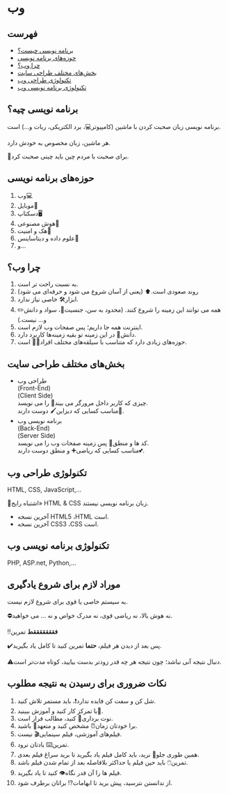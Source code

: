 <div dir=”rtl”>

# وب

## فهرست

* [برنامه نویسی چیست؟](#برنامه-نویسی-چیه)
* [حوزه‌های برنامه نویسی](#حوزههای-برنامه-نویسی)
* [چرا وب؟](#چرا-وب)
* [بخش‌های مختلف طراحی سایت](#بخشهای-مختلف-طراحی-سایت)
* [تکنولوژی طراحی وب](#تکنولوژی-طراحی-وب)
* [تکنولوژی برنامه نویسی وب](#تکنولوژی-برنامه-نویسی-وب)

## برنامه نویسی چیه؟ 

برنامه نویسی زبان صحبت کردن با ماشین (کامپیوتر:computer:، برد الکتریکی، ربات و...) است.

هر ماشین، زبان مخصوص به خودش دارد.

:pushpin:برای صحبت با مردم چین باید چینی صحبت کرد.

## حوزه‌های برنامه نویسی

1. وب:computer:
2. موبایل:iphone:
3. دسکتاپ:desktop_computer:
4. هوش مصنوعی:brain:
5. هک و امنیت:closed_lock_with_key:
6. علوم داده و دیتاساینس:floppy_disk:
7. و...

## چرا وب؟

1. به نسبت راحت تر است.
2. روند صعودی است.:arrow_up: (یعنی از آسان شروع می شود و حرفه‌ای می شود)
3. ابزار:hammer_and_wrench: خاصی نیاز ندارد.
4. همه می توانند این زمینه را شروع کنند. (محدود به سن، جنسیت:couple:، سواد و دانش:pencil2: و... نیست.)
5. اینترنت همه جا داریم؛ پس صفحات وب لازم است.
6. دانش:open_book: در این زمینه تو بقیه زمینه‌ها کاربرد دارد.
7. حوزه‌های زیادی دارد که متناسب با سیلقه‌های مختلف افراد:man_technologist: است.

## بخش‌های مختلف طراحی سایت

- طراحی وب<br>
(Front-End)<br>
(Client Side)<br>
چیزی که کاربر داخل مرورگر می بیند:eyes: را می نویسد.<br>
مناسب کسایی که دیزاین:paintbrush: دوست دارند:sparkling_heart:.
- برنامه نویسی وب<br>
(Back-End)<br>
(Server Side)<br>
کد ها و منطق:brain: پس زمینه صفحات وب را می نویسد.<br>
مناسب کسایی که ریاضی:heavy_plus_sign: و منطق دوست دارند:two_hearts:.

## تکنولوژی طراحی وب

HTML, CSS, JavaScript,…

:pushpin:اشتباه رایج» HTML & CSS زبان برنامه نویسی نیستند.

* آخرین نسخه HTML5 ،HTML است.
* آخرین نسخه CSS3 ،CSS است.

## تکنولوژی برنامه نویسی وب

PHP, ASP.net, Python,…

## موراد لازم برای شروع یادگیری

به سیستم خاصی یا قوی برای شروع لازم نیست.

:no_entry:نه هوش بالا، نه ریاضی قوی، نه مدرک خواص و نه ... می خواهید.

:bangbang:<strong>فقققققققط</strong> تمرین

:heavy_check_mark:پس بعد از دیدن هر فیلم، <strong>حتما</strong> تمرین کنید تا کامل یاد بگیرید.

:warning:دنبال نتیجه آنی نباشد؛ چون نتیجه هر چه قدر زودتر بدست بیایید، کوتاه مدت‌تر است.

## نکات ضروری برای رسیدن به نتیجه مطلوب

1. شل کن و سفت کن فایده ندارد:exclamation:، باید مستمر تلاش کنید.
2. با تمرکز کار کنید و آموزش ببینید:eyes:.
3. نوت برداری:pencil: کنید، مطالب فرار است.
4. برا خودتان زمان:alarm_clock: مشخص کنید و متعهد:handshake: باشید.
5. فیلم‌های آموزشی، فیلم سینمایی:clapper: نیست.
6. تمرین:keyboard: یادتان نرود.
7. همین طوری جلو:walking: نرید، باید کامل فیلم یاد بگیرید تا برید سراغ فیلم بعدی.
8. تمرین:computer_mouse: باید حین فیلم یا حداکثر بلافاصله بعد از تمام شدن فیلم باشد.
9. فیلم ها را آن قدر نگاه:eye: کنید تا یاد بگیرید.
10. از ندانستن نترسید، پیش برید تا ابهامات:interrobang: براتان برطرف شود.

</div>
